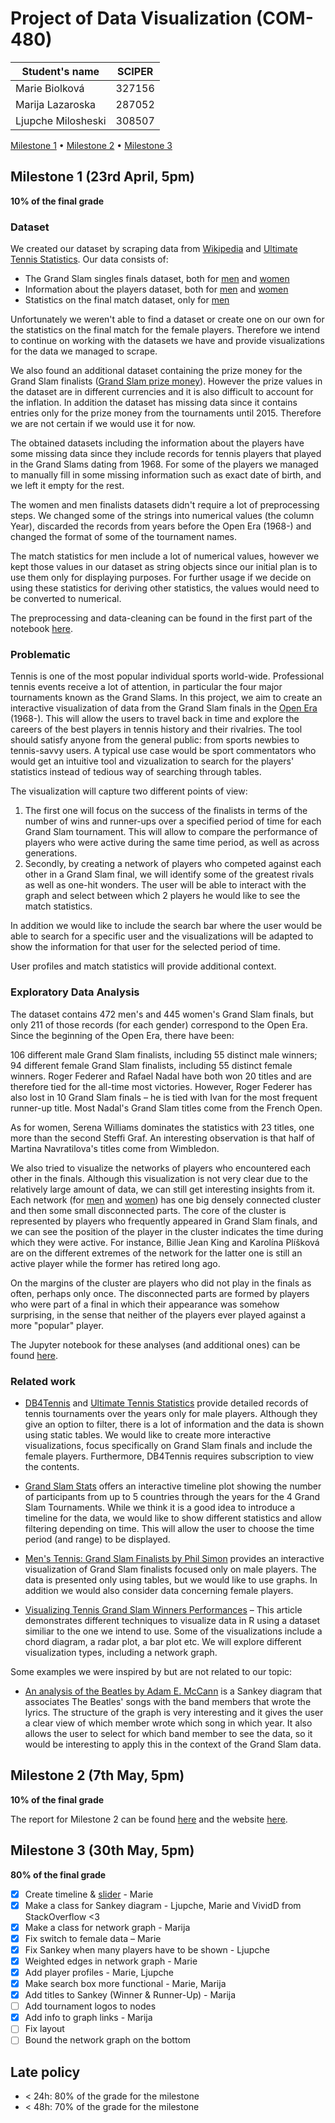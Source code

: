 # Project of Data Visualization (COM-480)

| Student's name     | SCIPER |
| ------------------ | ------ |
| Marie Biolková     | 327156 |
| Marija Lazaroska   | 287052 |
| Ljupche Milosheski | 308507 |

[Milestone 1](#milestone-1) • [Milestone 2](#milestone-2) • [Milestone 3](#milestone-3)

## Milestone 1 (23rd April, 5pm)

**10% of the final grade**

### Dataset

We created our dataset by scraping data from [Wikipedia](https://en.wikipedia.org/wiki/List_of_Grand_Slam_singles_finals) and [Ultimate Tennis Statistics](https://www.ultimatetennisstatistics.com/). Our data consists of:

- The Grand Slam singles finals dataset, both for [men](data/men_finals.csv) and [women](data/women_finals.csv) 
- Information about the players dataset, both for [men](data/men_players_info.csv) and [women](data/women_players_info.csv) 
- Statistics on the final match dataset, only for [men](data/men_match_stats.csv) 

Unfortunately we weren't able to find a dataset or create one on our own for the statistics on the final match for the female players. Therefore we intend to continue on working with the datasets we have and provide visualizations for the data we managed to scrape.

We also found an additional dataset containing the prize money for the Grand Slam finalists ([Grand Slam prize money](https://github.com/popovichN/grand-slam-prize-money/blob/master/tennis_pay.csv)). However the prize values in the dataset are in different currencies and it is also difficult to account for the inflation. In addition the dataset has missing data since it contains entries only for the prize money from the tournaments until 2015. Therefore we are not certain if we would use it for now. 

The obtained datasets including the information about the players have some missing data since they include records for tennis players that played in the Grand Slams dating from 1968. For some of the players we managed to manually fill in some missing information such as exact date of birth, and we left it empty for the rest.

The women and men finalists datasets didn't require a lot of preprocessing steps. We changed some of the strings into numerical values (the column Year), discarded the records from years before the Open Era (1968-) and changed the format of some of the tournament names. 

The match statistics for men include a lot of numerical values, however we kept those values in our dataset as string objects since our initial plan is to use them only for displaying purposes. For further usage if we decide on using these statistics for deriving other statistics, the values would need to be converted to numerical.

The preprocessing and data-cleaning can be found in the first part of the notebook [here](notebooks/preprocessing_eda.ipynb).

### Problematic

Tennis is one of the most popular individual sports world-wide. Professional tennis events receive a lot of attention, in particular the four major tournaments known as the Grand Slams. In this project, we aim to create an interactive visualization of data from the Grand Slam finals in the [Open Era](https://en.wikipedia.org/wiki/History_of_tennis#Open_Era) (1968-). This will allow the users to travel back in time and explore the careers of the best players in tennis history and their rivalries. The tool should satisfy anyone from the general public: from sports newbies to tennis-savvy users. A typical use case would be sport commentators who would get an intuitive tool and vizualization to search for the players' statistics instead of tedious way of searching through tables.

The visualization will capture two different points of view:
1. The first one will focus on the success of the finalists in terms of the number of wins and runner-ups over a specified period of time for each Grand Slam tournament. This will allow to compare the performance of players who were active during the same time period, as well as across generations.
2. Secondly, by creating a network of players who competed against each other in a Grand Slam final, we will identify some of the greatest rivals as well as one-hit wonders. The user will be able to interact with the graph and select between which 2 players he would like to see the match statistics.

In addition we would like to include the search bar where the user would be able to search for a specific user and the visualizations will be adapted to show the information for that user for the selected period of time.

User profiles and match statistics will provide additional context.

### Exploratory Data Analysis

The dataset contains 472 men's and 445 women's Grand Slam finals, but only 211 of those records (for each gender) correspond to the Open Era. Since the beginning of the Open Era, there have been:

106 different male Grand Slam finalists, including 55 distinct male winners;
94 different female Grand Slam finalists, including 55 distinct female winners.
Roger Federer and Rafael Nadal have both won 20 titles and are therefore tied for the all-time most victories. However, Roger Federer has also lost in 10 Grand Slam finals – he is tied with Ivan for the most frequent runner-up title. Most Nadal's Grand Slam titles come from the French Open.

As for women, Serena Williams dominates the statistics with 23 titles, one more than the second Steffi Graf. An interesting observation is that half of Martina Navratilova's titles come from Wimbledon.

We also tried to visualize the networks of players who encountered each other in the finals. Although this visualization is not very clear due to the relatively large amount of data, we can still get interesting insights from it. Each network (for [men](data/img/network_men.png) and [women](data/img/network_women.png)) has one big densely connected cluster and then some small disconnected parts. The core of the cluster is represented by players who frequently appeared in Grand Slam finals, and we can see the position of the player in the cluster indicates the time during which they were active. For instance, Billie Jean King and Karolína Plíšková are on the different extremes of the network for the latter one is still an active player while the former has retired long ago.

On the margins of the cluster are players who did not play in the finals as often, perhaps only once. The disconnected parts are formed by players who were part of a final in which their appearance was somehow surprising, in the sense that neither of the players ever played against a more "popular" player.

The Jupyter notebook for these analyses (and additional ones) can be found [here](notebooks/preprocessing_eda.ipynb). 


### Related work

* [DB4Tennis](https://www.db4tennis.com/) and [Ultimate Tennis Statistics](https://www.ultimatetennisstatistics.com/) provide detailed records of tennis tournaments over the years only for male players. Although they give an option to filter, there is a lot of information and the data is shown using static tables. We would like to create more interactive visualizations, focus specifically on Grand Slam finals and include the female players. Furthermore, DB4Tennis requires subscription to view the contents.

* [Grand Slam Stats](https://jpvsilva88.github.io/tennis/) offers an interactive timeline plot showing the number of participants from up to 5 countries through the years for the 4 Grand Slam Tournaments. While we think it is a good idea to introduce a timeline for the data, we would like to show different statistics and allow filtering depending on time. This will allow the user to choose the time period (and range) to be displayed.

* [Men's Tennis: Grand Slam Finalists by Phil Simon](https://www.philsimon.com/blog/data/visualizing-mens-grand-slam-winners/) provides an interactive visualization of Grand Slam finalists focused only on male players. The data is presented only using tables, but we would like to use graphs. In addition we would also consider data concerning female players. 

* [Visualizing Tennis Grand Slam Winners Performances](https://datascienceplus.com/visualizing-tennis-grand-slam-winners-performances/) – This article demonstrates different techniques to visualize data in R using a dataset similiar to the one we intend to use. Some of the visualizations include a chord diagram, a radar plot, a bar plot etc. We will explore different visualization types, including a network graph.

Some examples we were inspired by but are not related to our topic:

* [An analysis of the Beatles by Adam E. McCann](https://www.tableau.com/community/music/beatles#video) is a Sankey diagram that associates The Beatles' songs with the band members that wrote the lyrics. The structure of the graph is very interesting and it gives the user a clear view of which member wrote which song in which year. It also allows the user to select for which band member to see the data, so it would be interesting to apply this in the context of the Grand Slam data.

## Milestone 2 (7th May, 5pm)

**10% of the final grade**

The report for Milestone 2 can be found [here](Milestone-2.pdf) and the website [here](https://com-480-data-visualization.github.io/data-visualization-project-2021-m3/).

## Milestone 3 (30th May, 5pm)

**80% of the final grade**
- [x] Create timeline & [slider](https://observablehq.com/@sarah37/snapping-range-slider-with-d3-brush) - Marie
- [x] Make a class for Sankey diagram - Ljupche, Marie and VividD from StackOverflow <3
- [x] Make a class for network graph - Marija
- [x] Fix switch to female data – Marie
- [x] Fix Sankey when many players have to be shown - Ljupche
- [x] Weighted edges in network graph - Marie
- [x] Add player profiles - Marie, Ljupche
- [x] Make search box more functional - Marie, Marija
- [x] Add titles to Sankey (Winner & Runner-Up) - Marija
- [ ] Add tournament logos to nodes
- [x] Add info to graph links - Marija
- [ ] Fix layout
- [ ] Bound the network graph on the bottom

## Late policy

- < 24h: 80% of the grade for the milestone
- < 48h: 70% of the grade for the milestone

